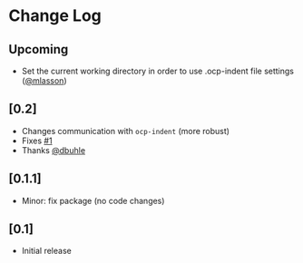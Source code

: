 # Change Log

## Upcoming

- Set the current working directory in order to use .ocp-indent file settings ([@mlasson](https://github.com/mlasson))

## [0.2]

- Changes communication with `ocp-indent` (more robust)
- Fixes [#1](https://github.com/AllanBlanchard/vscode-ocp-indent/issues/1)
- Thanks [@dbuhle](https://github.com/dbuhle)

## [0.1.1]

- Minor: fix package (no code changes)

## [0.1]

- Initial release

